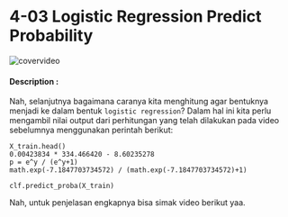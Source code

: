 # 4-03 Logistic Regression Predict Probability

![covervideo](http://bit.ly/makeaicovervideo)

#### **Description :**

Nah, selanjutnya bagaimana caranya kita menghitung agar bentuknya menjadi ke dalam bentuk `logistic regression`? Dalam hal ini kita perlu mengambil nilai output dari perhitungan yang telah dilakukan pada video sebelumnya menggunakan perintah berikut:

```
X_train.head()
0.00423834 * 334.466420 - 8.60235278
p = e^y / (e^y+1)
math.exp(-7.1847703734572) / (math.exp(-7.1847703734572)+1)
```

```
clf.predict_proba(X_train)
```
Nah, untuk penjelasan engkapnya bisa simak video berikut yaa.
